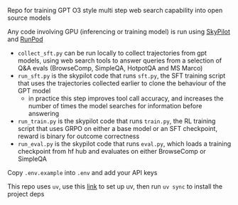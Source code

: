 Repo for training GPT O3 style multi step web search capability into open source models

Any code involving GPU (inferencing or training model) is run using [SkyPilot](https://docs.skypilot.co/en/latest/overview.html#bringing-your-infra) and [RunPod](https://docs.runpod.io/integrations/skypilot)
 - `collect_sft.py` can be run locally to collect trajectories from gpt models, using web search tools to answer queries from a selection of Q&A evals (BrowseComp, SimpleQA, HotpotQA and MS Marco)
 - `run_sft.py` is the skypilot code that runs `sft.py`, the SFT training script that uses the trajectories collected earlier to clone the behaviour of the GPT model
   - in practice this step improves tool call accuracy, and increases the number of times the model searches for information before answering
 - `run_train.py` is the skypilot code that runs `train.py`, the RL training script that uses GRPO on either a base model or an SFT checkpoint, reward is binary for outcome correctness
 - `run_eval.py` is the skypilot code that runs `eval.py`, which loads a training checkpoint from hf hub and evaluates on either BrowseComp or SimpleQA

Copy `.env.example` into `.env` and add your API keys 

This repo uses `uv`, use this [link](https://docs.astral.sh/uv/getting-started/installation/) to set up uv, then run `uv sync` to install the project deps